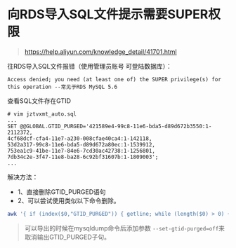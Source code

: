 # 向RDS导入SQL文件提示需要SUPER权限

> https://help.aliyun.com/knowledge_detail/41701.html

往RDS导入SQL文件报错（使用管理员账号 可登陆数据库）：

```
Access denied; you need (at least one of) the SUPER privilege(s) for this operation --常见于RDS MySQL 5.6 
```

查看SQL文件存在GTID

```
# vim jztvxmt_auto.sql
...
SET @@GLOBAL.GTID_PURGED='421589e4-99c8-11e6-bda5-d89d672b3550:1-2112372,
4cf68dcf-cfa4-11e7-a230-008cfae40ca4:1-142118,
53d2a317-99c8-11e6-bda5-d89d672a80ec:1-1539912,
753ea1c9-41be-11e7-84e6-7cd30ac42738:1-1256801,
7db34c2e-3f47-11e8-ba28-6c92bf31607b:1-1809003';
...
```

解决方法：

* 1、直接删除GTID_PURGED语句
* 2、可以尝试使用类似以下命令删除。

```bash
awk '{ if (index($0,"GTID_PURGED")) { getline; while (length($0) > 0) { getline; } } else { print $0 } }' your.sql | grep -iv 'set @@' > your_revised.sql
```

> 可以导出的时候在mysqldump命令后添加参数 `--set-gtid-purged=off`来取消输出GTID_PURGED子句。
